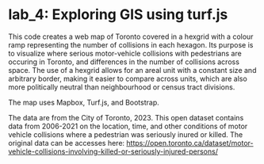# lab_4: Exploring GIS using turf.js
This code creates a web map of Toronto covered in a hexgrid with a colour ramp representing the number of collisions in each hexagon. Its purpose is to visualize where serious motor-vehicle collisions with pedestrians are occuring in Toronto, and differences in the number of collisions across space. The use of a hexgrid allows for an areal unit with a constant size and arbitrary border, making it easier to compare across units, which are also more politically neutral than neighbourhood or census tract divisions. <br>

The map uses Mapbox, Turf.js, and Bootstrap. <br>

The data are from the City of Toronto, 2023.
This open dataset contains data from 2006-2021 on the location, time, and other conditions of motor vehicle collisions where a pedestrian was seriously inured or killed. The original data can be accesses here: https://open.toronto.ca/dataset/motor-vehicle-collisions-involving-killed-or-seriously-injured-persons/ <br>

